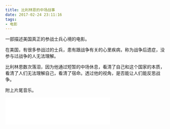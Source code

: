 ```yaml
---
title: 比利林恩的中场战事
date: 2017-02-24 23:11:16
tags:
- 电影
---
```


一部描述美国真正的参战士兵心境的电影。

在美国，有很多参战过的士兵，患有跟战争有关的心里疾病，称为战争后遗症，没参与过战争的人无法理解。

比利林恩数次落泪，因为他通过短暂的中场休息，看清了自己和这个国家的本质，看清了人们无法理解自己，看清了宿命。透过他的视角，是否能让人们能反思战争。

附上片尾音乐。

<iframe frameborder="no" border="0" marginwidth="0" marginheight="0" width=330 height=86 src="//music.163.com/outchain/player?type=3&id=900680409&auto=1&height=66"></iframe>
